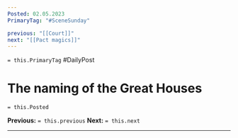 ```yaml
---
Posted: 02.05.2023
PrimaryTag: "#SceneSunday"

previous: "[[Court]]"
next: "[[Pact magics]]"
---
```

`= this.PrimaryTag` #DailyPost 
# The naming of the Great Houses
`= this.Posted`

**Previous:** `= this.previous`
**Next:** `= this.next`

---

